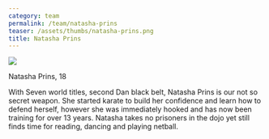 ```yaml
---
category: team
permalink: /team/natasha-prins
teaser: /assets/thumbs/natasha-prins.png
title: Natasha Prins
---
```


<img src="/assets/img/natasha-prins.png" />

Natasha Prins, 18

With Seven world titles, second Dan black belt, Natasha Prins is our not so secret weapon. She started karate to build her confidence and learn how to defend herself, however she was immediately hooked and has now been training for over 13 years. Natasha takes no prisoners in the dojo yet still finds time for reading, dancing and playing netball.

<!--
[Questionnare Answers](https://drive.google.com/open?id=1DVGVLUaoRI6GqTJnMF6LNkTB18WmhVnWlpy4C2Hdemc)
-->
